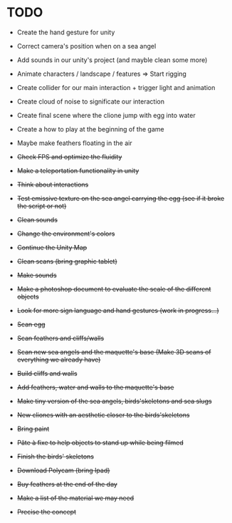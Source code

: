 # TODO

- Create the hand gesture for unity
- Correct camera's position when on a sea angel
- Add sounds in our unity's project (and mayble clean some more)
- Animate characters / landscape / features => Start rigging
- Create collider for our main interaction + trigger light and animation
- Create cloud of noise to significate our interaction
- Create final scene where the clione jump with egg into water
- Create a how to play at the beginning of the game
- Maybe make feathers floating in the air

- <del>Check FPS and optimize the fluidity</del>
- <del>Make a teleportation functionality in unity<del>
- <del>Think about interactions</del>
- <del>Test emissive texture on the sea angel carrying the egg (see if it broke the script or not)</del>
- <del>Clean sounds</del>
- <del>Change the environment's colors</del>
- <del>Continue the Unity Map</del>
- <del>Clean scans (bring graphic tablet)</del>
- <del>Make sounds</del>
- <del>Make a photoshop document to evaluate the scale of the different objects</del>
- <del>Look for more sign language and hand gestures (work in progress...)</del>
- <del>Scan egg</del>
- <del> Scan feathers and cliffs/walls</del>
- <del>Scan new sea angels and the maquette's base (Make 3D scans of everything we already have)</del>
- <del>Build cliffs and walls</del>
- <del>Add feathers, water and walls to the maquette's base</del>
- <del>Make tiny version of the sea angels, birds'skeletons and sea slugs</del>
- <del>New cliones with an aesthetic closer to the birds'skeletons</del>
- <del>Bring paint</del>
- <del>Pâte à fixe to help objects to stand up while being filmed</del>
- <del>Finish the birds' skeletons</del>
- <del>Download Polycam (bring Ipad)</del>
- <del>Buy feathers at the end of the day</del>
- <del>Make a list of the material we may need</del>
- <del>Precise the concept</del>
